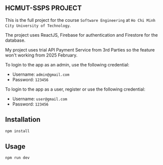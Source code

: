 ## HCMUT-SSPS PROJECT

This is the full project for the course `Software Engineering` at `Ho Chi Minh City University of Technology`.

The project uses ReactJS, Firebase for authentication and Firestore for the database.

My project uses trial API Payment Service from 3rd Parties so the feature won't working from 2025 February.

To login to the app as an admin, use the following credential:
- Username: `admin@gmail.com`
- Password: `123456`

To login to the app as a user, register or use the following credential:
- Username: `user@gmail.com`
- Password: `123456`

## Installation

```bash 
npm install
```

## Usage

```bash
npm run dev
```
